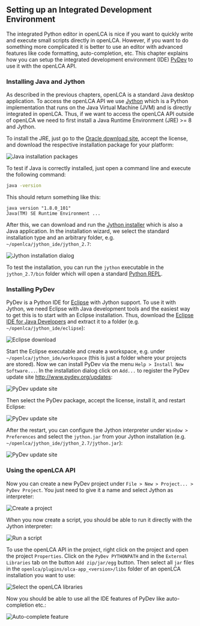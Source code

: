 ## Setting up an Integrated Development Environment
The integrated Python editor in openLCA is nice if you want to quickly write
and execute small scripts directly in openLCA. However, if you want to do
something more complicated it is better to use an editor with advanced
features like code formatting, auto-completion, etc. This chapter explains how 
you can setup the integrated development environment (IDE) 
[PyDev](http://www.pydev.org/) to use it with the openLCA API.


### Installing Java and Jython
As described in the previous chapters, openLCA is a standard Java desktop
application. To access the openLCA API we use [Jython](http://www.jython.org/)
which is a Python implementation that runs on the Java Virtual Machine (JVM) and
is directly integrated in openLCA. Thus, if we want to access the openLCA API
outside of openLCA we need to first install a Java Runtime Environment (JRE) >= 8
and Jython.

To install the JRE, just go to the [Oracle download site](http://www.oracle.com/technetwork/java/javase/downloads/jre8-downloads-2133155.html),
accept the license, and download the respective installation package for your
platform:

![Java installation packages](images/pydev_java_installation.png)

To test if Java is correctly installed, just open a command line and execute
the following command:

```bash
java -version
```

This should return something like this:

```
java version "1.8.0_101"
Java(TM) SE Runtime Environment ...
```

After this, we can download and run the [Jython installer](http://www.jython.org/downloads.html)
which is also a Java application. In the installation wizard, we select
the standard installation type and an arbitrary folder, e.g.
`~/openlca/jython_ide/jython_2.7`:

![Jython installation dialog](images/pydev_jython_installation.png)

To test the installation, you can run the `jython` executable in the 
`jython_2.7/bin` folder which will open a standard 
[Python REPL](https://docs.python.org/2/tutorial/interpreter.html).


### Installing PyDev
PyDev is a Python IDE for [Eclipse](http://www.eclipse.org/) with Jython support.
To use it with Jython, we need Eclipse with Java development tools and the 
easiest way to get this is to start with an Eclipse installation. Thus, download
the [Eclipse IDE for Java Developers](http://www.eclipse.org/downloads/eclipse-packages/)
and extract it to a folder (e.g. `~/openlca/jython_ide/eclipse`):

![Eclipse download](images/pydev_eclipse_download.png)

Start the Eclipse executable and create a workspace, e.g. under 
`~/openlca/jython_ide/workspace` (this is just a folder where your projects are
stored). Now we can install PyDev via the menu `Help > Install New Software...`. 
In the installation dialog click on `Add...` to register the PyDev update site
http://www.pydev.org/updates:

![PyDev update site](images/pydev_update_site.png)

Then select the PyDev package, accept the license, install it, and restart
Eclipse:

![PyDev update site](images/pydev_eclipse_installation.png)

After the restart, you can configure the Jython interpreter under 
`Window > Preferences` and select the `jython.jar` from your Jython installation
(e.g. `~/openlca/jython_ide/jython_2.7/jython.jar`):

![PyDev update site](images/pydev_jython_configuration.png)


### Using the openLCA API
Now you can create a new PyDev project under `File > New > Project... > PyDev Project`.
You just need to give it a name and select Jython as interpreter:

![Create a project](images/pydev_create_project.png)

When you now create a script, you should be able to run it directly with the
Jython interpreter:

![Run a script](images/pydev_run_script.png)

To use the openLCA API in the project, right click on the project and open
the project `Properties`. Click on the `PyDev PYTHONPATH` and in the
`External Libraries` tab on the button `Add zip/jar/egg` button. Then select
all `jar` files in the `openlca/plugins/olca-app_<version>/libs` folder of
an openLCA installation you want to use:

![Select the openLCA libraries](images/pydev_select_jars.png)

Now you should be able to use all the IDE features of PyDev like auto-completion
etc.: 

![Auto-complete feature](images/pydev_auto_complete.png)
